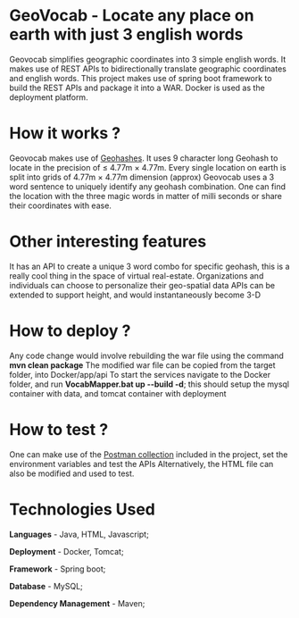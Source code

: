 # GeoVocab - Locate any place on earth with just 3 english words
Geovocab simplifies geographic coordinates into 3 simple english words. It makes use of REST APIs to bidirectionally translate geographic coordinates and english words.
This project makes use of spring boot framework to build the REST APIs and package it into a WAR. Docker is used as the deployment platform.

# How it works ?
Geovocab makes use of [Geohashes](https://en.wikipedia.org/wiki/Geohash). It uses 9 character long Geohash to locate in the precision of ≤ 4.77m 	× 	4.77m.
Every single location on earth is split into grids of 4.77m 	× 	4.77m dimension (approx)
Geovocab uses a 3 word sentence to uniquely identify any geohash combination.
One can find the location with the three magic words in matter of milli seconds or share their coordinates with ease.

# Other interesting features
It has an API to create a unique 3 word combo for specific geohash, this is a really cool thing in the space of virtual real-estate. Organizations and individuals can choose to personalize their geo-spatial data
APIs can be extended to support height, and would instantaneously become 3-D

# How to deploy ?
Any code change would involve rebuilding the war file using the command <b>mvn clean package</b>
The modified war file can be copied from the target folder, into Docker/app/api
To start the services navigate to the Docker folder, and run <b>VocabMapper.bat up --build -d</b>; this should setup the mysql container with data, and tomcat container with deployment

# How to test ?
One can make use of the  [Postman collection](https://github.com/suryaacharan/geovocab/blob/dev/PostmanCollection/VocabMapper.postman_collection.json) included in the project, set the environment variables and test the APIs
Alternatively, the HTML file can also be modified and used to test.

# Technologies Used
**Languages** - Java, HTML, Javascript;

**Deployment** - Docker, Tomcat;

**Framework** - Spring boot;

**Database** - MySQL;

**Dependency Management** - Maven;

